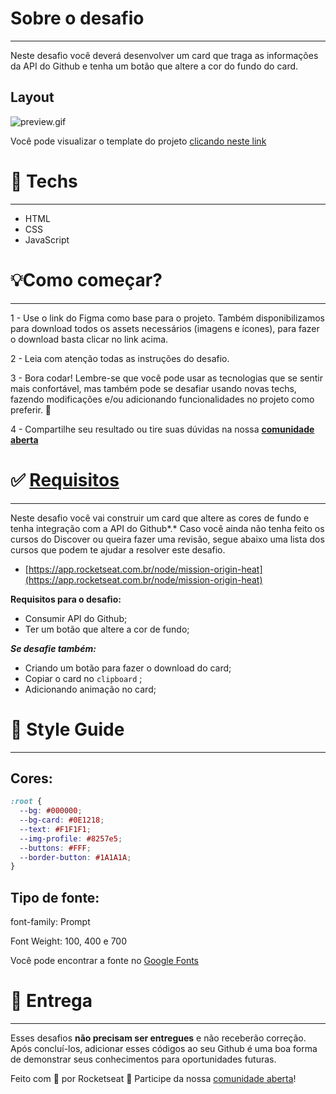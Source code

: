 # Sobre o desafio

---

Neste desafio você deverá desenvolver um card que traga as informações da API do Github e tenha um botão que altere a cor do fundo do card.

## Layout

![preview.gif](https://s3-us-west-2.amazonaws.com/secure.notion-static.com/53824a7e-feac-438c-8e9c-24d63430ccc3/preview.gif)

Você pode visualizar o template do projeto [clicando neste link](https://www.figma.com/file/xszb6WTlwCXWqE5jg4q2SO/DD-Rocketcard/duplicate)

# 🚀 **Techs**

---

- HTML
- CSS
- JavaScript

# 💡**Como começar?**

---

1 - Use o link do Figma como base para o projeto. Também disponibilizamos para download todos os assets necessários (imagens e ícones), para fazer o download basta clicar no link acima.  

2 - Leia com atenção todas as instruções do desafio.

3 - Bora codar! Lembre-se que você pode usar as tecnologias que se sentir mais confortável, mas também pode se desafiar usando novas techs, fazendo modificações e/ou adicionando funcionalidades no projeto como preferir. 🚀

4 - Compartilhe seu resultado ou tire suas dúvidas na nossa [**comunidade aberta**](https://discord.gg/bacwY2gDCF)  

# ✅ **[Requisitos](https://efficient-sloth-d85.notion.site/Desafio-Rocketcard-0d3572ef941f4a88889191773fe61c44#a37db0b5c5fa456fad709625adb06dd1)**

---

Neste desafio você vai construir um card que altere as cores de fundo e tenha integração com a API do Github*.* Caso você ainda não tenha feito os cursos do Discover ou queira fazer uma revisão, segue abaixo uma lista dos cursos que podem te ajudar a resolver este desafio.

- [https://app.rocketseat.com.br/node/mission-origin-heat](https://app.rocketseat.com.br/node/mission-origin-heat)

**Requisitos para o desafio:**

- Consumir API do Github;
- Ter um botão que altere a cor de fundo;

***Se desafie também:***

- Criando um botão para fazer o download do card;
- Copiar o card no `clipboard` ;
- Adicionando animação no card;

# 🎨 Style Guide

---

## **Cores:**

```css
:root {
  --bg: #000000;
  --bg-card: #0E1218;
  --text: #F1F1F1;
  --img-profile: #8257e5;
  --buttons: #FFF;
  --border-button: #1A1A1A;
}
```

## **Tipo de fonte:**

font-family: Prompt 

Font Weight: 100, 400 e 700

Você pode encontrar a fonte no [Google Fonts](https://fonts.google.com/) 

# 📅 Entrega

---

Esses desafios **não precisam ser entregues** e não receberão correção. Após concluí-los, adicionar esses códigos ao seu Github é uma boa forma de demonstrar seus conhecimentos para oportunidades futuras.

Feito com 💜 por Rocketseat 👋 Participe da nossa [comunidade aberta](https://discord.gg/bacwY2gDCF)!